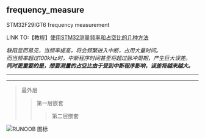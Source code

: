 ## frequency_measure
STM32F29IGT6 frequency measurement


LINK TO:【教程】[使用STM32测量频率和占空比的几种方法](http://www.openedv.com/forum.php?mod=viewthread&tid=82594&highlight=%B2%E2%C1%BF%C6%B5%C2%CA)


*缺陷显而易见，当频率提高，将会频繁进入中断，占用大量时间。*  
_而当频率超过100kHz时，中断程序时间甚至将超过脉冲周期，产生巨大误差。_  
___同时更重要的是，想要测量的占空比由于受到中断程序影响，误差将越来越大。___  
***  
- - -  
> 最外层
> > 第一层嵌套
> > > 第二层嵌套

![RUNOOB 图标](http://static.runoob.com/images/runoob-logo.png)
